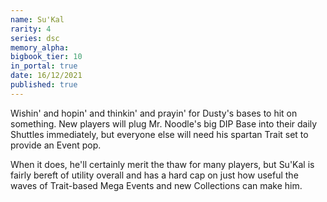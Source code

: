 ```yaml
---
name: Su'Kal
rarity: 4
series: dsc
memory_alpha:
bigbook_tier: 10
in_portal: true
date: 16/12/2021
published: true
---
```


Wishin' and hopin' and thinkin' and prayin' for Dusty's bases to hit on something. New players will plug Mr. Noodle's big DIP Base into their daily Shuttles immediately, but everyone else will need his spartan Trait set to provide an Event pop.

When it does, he'll certainly merit the thaw for many players, but Su'Kal is fairly bereft of utility overall and has a hard cap on just how useful the waves of Trait-based Mega Events and new Collections can make him.
